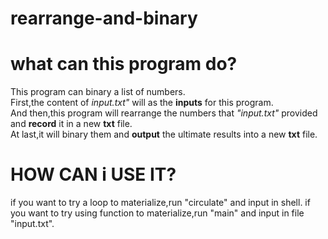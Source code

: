 # rearrange-and-binary
# what can this program do?
This program can binary a list of numbers.   
First,the content of *input.txt"* will as the **inputs** for this program.   
And then,this program will rearrange the numbers that *"input.txt"* provided and **record** it in a new **txt** file.   
At last,it will binary them and **output** the ultimate results into a new **txt** file.   
# HOW CAN i USE IT?
if you want to try a loop to materialize,run "circulate" and input in shell.
if you want to try using function to materialize,run "main" and input in file "input.txt".
